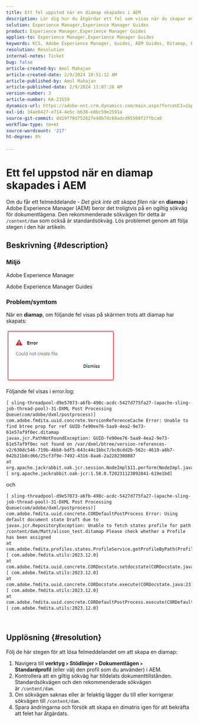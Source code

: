 ```yaml
---
title: Ett fel uppstod när en diamap skapades i AEM
description: Lär dig hur du åtgärdar ett fel som visas när du skapar en Adobe Experience Manager Guides Ditamap. Kontrollera att en giltig sökväg har tilldelats.
solution: Experience Manager,Experience Manager Guides
product: Experience Manager,Experience Manager Guides
applies-to: Experience Manager,Experience Manager Guides
keywords: KCS, Adobe Experience Manager, Guides, AEM Guides, Ditamap, Error
resolution: Resolution
internal-notes: Ticket
bug: false
article-created-by: Amol Mahajan
article-created-date: 2/9/2024 10:51:12 AM
article-published-by: Amol Mahajan
article-published-date: 2/9/2024 11:07:28 AM
version-number: 3
article-number: KA-23559
dynamics-url: https://adobe-ent.crm.dynamics.com/main.aspx?forceUCI=1&pagetype=entityrecord&etn=knowledgearticle&id=8458f520-39c7-ee11-9079-6045bd006ce9
exl-id: 34ae6427-e714-4e5c-b638-e0bc59e2591a
source-git-commit: dd19f78d752827e48b7dc68adcd95500f2ffbca0
workflow-type: tm+mt
source-wordcount: '217'
ht-degree: 0%

---
```


# Ett fel uppstod när en diamap skapades i AEM


Om du får ett felmeddelande - *Det gick inte att skapa filen* när en <b>diamap</b> i Adobe Experience Manager (AEM) beror det troligtvis på en ogiltig sökväg för dokumentlägena. Den rekommenderade sökvägen för detta är `/content/dam` som också är standardsökväg. Lös problemet genom att följa stegen i den här artikeln.

## Beskrivning {#description}


### <b>Miljö</b>

Adobe Experience Manager

Adobe Experience Manager Guides



### <b>Problem/symtom</b>

När en <b>diamap</b>, om följande fel visas på skärmen trots att diamap har skapats:

![](assets/___8558f520-39c7-ee11-9079-6045bd006ce9___.png)



Följande fel visas i error.log:




```
[ sling-threadpool-d9e57073-a6fb-498c-acdc-5427d775fa27-(apache-sling-job-thread-pool)-31-DXML Post Processing Queue(com/adobe/dxml/postprocess)]  com.adobe.fmdita.uuid.concrete.VersionReferenceCache Error: Unable to find btree prop for ref GUID-fe90ee76-5aa9-4ea2-9e73-61e57af9f0ec.ditamap
javax.jcr.PathNotFoundException: GUID-fe90ee76-5aa9-4ea2-9e73-61e57af9f0ec not found on /var/dxml/btree/version-references-v2/630dc546-719b-4bb8-bdf5-643c44c1bbc7/bc0cdd2b-562c-4619-a8b7-042b21b8cd66/25cf3f9e-7492-4316-8aa6-2a2282308887
at org.apache.jackrabbit.oak.jcr.session.NodeImpl$11.perform(NodeImpl.java:671) [ org.apache.jackrabbit.oak-jcr:1.58.0.T20231123092841-619e1bd]
```


och




```
[ sling-threadpool-d9e57073-a6fb-498c-acdc-5427d775fa27-(apache-sling-job-thread-pool)-31-DXML Post Processing Queue(com/adobe/dxml/postprocess)]  com.adobe.fmdita.uuid.concrete.CORDefaultPostProcess Error: Using default document state Draft due to
javax.jcr.RepositoryException: Unable to fetch states profile for path /content/dam/Matt/alison_test.ditamap Please check whether a Profile has been assigned
at com.adobe.fmdita.profiles.states.ProfileService.getProfileByPath(ProfileService.java:96) [ com.adobe.fmdita.utils:2023.12.0] 
at com.adobe.fmdita.uuid.concrete.CORDocstate.setdocstate(CORDocstate.java:37) [ com.adobe.fmdita.utils:2023.12.0] 
at com.adobe.fmdita.uuid.concrete.CORDocstate.execute(CORDocstate.java:23) [ com.adobe.fmdita.utils:2023.12.0] 
at com.adobe.fmdita.uuid.concrete.CORDefaultPostProcess.execute(CORDefaultPostProcess.java:1) [ com.adobe.fmdita.utils:2023.12.0]
```

` `



## Upplösning {#resolution}


Följ de här stegen för att lösa felmeddelandet om att skapa en diamap:

1. Navigera till <b>verktyg `>`  Stödlinjer `>`  Dokumentlägen</b><b> `>`  Standardprofil</b> (eller välj den profil som du använder) i AEM.
2. Kontrollera att en giltig sökväg har tilldelats dokumenttillstånden. Standardsökvägen och den rekommenderade sökvägen är `/content/dam`.
3. Om sökvägen saknas eller är felaktig lägger du till eller korrigerar sökvägen till `/content/dam`.
4. Spara ändringarna och försök att skapa en dimatris igen för att bekräfta att felet har åtgärdats.
